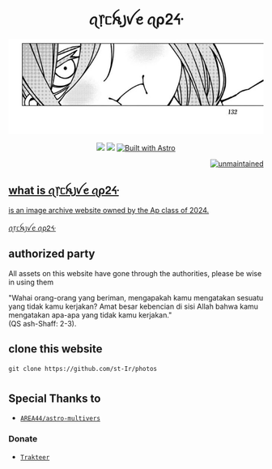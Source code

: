 <h1 align="center">ꪖ᥅ᥴꫝ꠸ꪜꫀ ꪖρᒿᔰ</h1>
<p align="center">
<img src="public/134.jpg"/>
</p>
<p align="center">
 <img src=https://img.shields.io/badge/JavaScript-F7DF1E?style=for-the-badge&logo=javascript&logoColor=black>
  <img src=https://img.shields.io/badge/Vercel-000000?style=for-the-badge&logo=vercel&logoColor=white>
<a href="https://astro.build"><img src="https://astro.badg.es/v2/built-with-astro/small.svg" alt="Built with Astro" width="173" height="27"></a>
<p align="right">
<a href="#"><img title="unmaintained" src="https://img.shields.io/badge/unmaintained-YES-red.svg"</a>
</p>
  
## what is ꪖ᥅ᥴꫝ꠸ꪜꫀ ꪖρᒿᔰ

is an image archive website owned by the Ap class of 2024.</br></br>
<a href="https://archiveofap24.vercel.app/">
  ꪖ᥅ᥴꫝ꠸ꪜꫀ ꪖρᒿᔰ</a>
  
## authorized party
All assets on this website have gone through the authorities, please be wise in using them

"Wahai orang-orang yang beriman, mengapakah kamu mengatakan sesuatu yang tidak kamu kerjakan? Amat besar kebencian di sisi Allah bahwa kamu mengatakan apa-apa yang tidak kamu kerjakan."<br>
 (QS ash-Shaff: 2-3).
 
## clone this website 
```
git clone https://github.com/st-Ir/photos
```

#
## Special Thanks to
* [`AREA44/astro-multivers`](https://github.com/AREA44/astro-multiverse)

  
### Donate
* [`Trakteer`](https://trakteer.id/byfe.Ir/tip?open=true)


